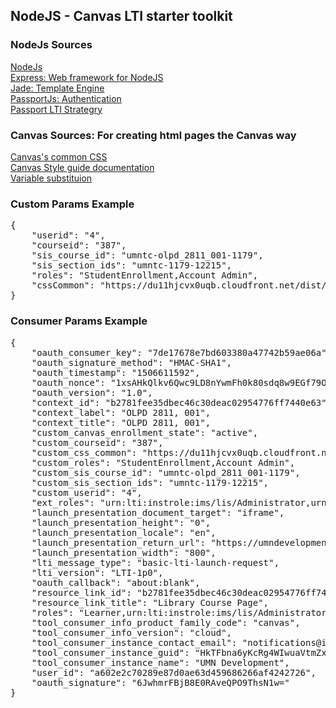 <html>

<body>
    <h2>NodeJS - Canvas LTI starter toolkit</h2>
    <div class="content-box pad-box-mini border border-trbl">
        <h3 class="content-box pad-box-mini border border-trbl">NodeJs Sources</h3>
        <div><a href="https://nodejs.org/">NodeJs</a></div>
        <div><a href="https://expressjs.com/">Express: Web framework for NodeJS</a></div>
        <div><a href="http://jade-lang.com/">Jade: Template Engine</a></div>
        <div><a href="http://passportjs.org/">PassportJs: Authentication</a></div>
        <div><a href="https://github.com/civitaslearning/passport-lti">Passport LTI Strategry</a></div>
    </div>
    <div class="content-box pad-box-mini border border-trbl">
        <h3 class="content-box pad-box-mini border border-trbl">Canvas Sources: For creating html pages the Canvas way</h3>
        <div><a href="https://du11hjcvx0uqb.cloudfront.net/dist/brandable_css/new_styles_normal_contrast/bundles/common-de9877d2f0.css">Canvas's common CSS</a></div>
        <div><a href="https://canvas.instructure.com/styleguide">Canvas Style guide documentation</a></div>
        <div><a href="https://canvas.instructure.com/doc/api/file.tools_variable_substitutions.html">Variable substituion</a></div>
    </div>
    <div class="content-box pad-box-mini border border-trbl">
        <h3 class="content-box pad-box-mini border border-trbl">Custom Params Example</h3>
        <pre>{
    "userid": "4",
    "courseid": "387",
    "sis_course_id": "umntc-olpd_2811_001-1179",
    "sis_section_ids": "umntc-1179-12215",
    "roles": "StudentEnrollment,Account Admin",
    "cssCommon": "https://du11hjcvx0uqb.cloudfront.net/dist/brandable_css/new_styles_normal_contrast/bundles/common-de9877d2f0.css"
}</pre>
    </div>
    <div class="content-box pad-box-mini border border-trbl">
        <h3 class="content-box pad-box-mini border border-trbl">Consumer Params Example</h3>
        <pre>{
    "oauth_consumer_key": "7de17678e7bd603380a47742b59ae06a",
    "oauth_signature_method": "HMAC-SHA1",
    "oauth_timestamp": "1506611592",
    "oauth_nonce": "1xsAHkQlkv6Qwc9LD8nYwmFh0k80sdq8w9EGf79OJV8",
    "oauth_version": "1.0",
    "context_id": "b2781fee35dbec46c30deac02954776ff7440e63",
    "context_label": "OLPD 2811, 001",
    "context_title": "OLPD 2811, 001",
    "custom_canvas_enrollment_state": "active",
    "custom_courseid": "387",
    "custom_css_common": "https://du11hjcvx0uqb.cloudfront.net/dist/brandable_css/new_styles_normal_contrast/bundles/common-de9877d2f0.css",
    "custom_roles": "StudentEnrollment,Account Admin",
    "custom_sis_course_id": "umntc-olpd_2811_001-1179",
    "custom_sis_section_ids": "umntc-1179-12215",
    "custom_userid": "4",
    "ext_roles": "urn:lti:instrole:ims/lis/Administrator,urn:lti:instrole:ims/lis/Instructor,urn:lti:instrole:ims/lis/Student,urn:lti:role:ims/lis/Learner,urn:lti:sysrole:ims/lis/User",
    "launch_presentation_document_target": "iframe",
    "launch_presentation_height": "0",
    "launch_presentation_locale": "en",
    "launch_presentation_return_url": "https://umndevelopment.instructure.com/courses/387/external_content/success/external_tool_redirect",
    "launch_presentation_width": "800",
    "lti_message_type": "basic-lti-launch-request",
    "lti_version": "LTI-1p0",
    "oauth_callback": "about:blank",
    "resource_link_id": "b2781fee35dbec46c30deac02954776ff7440e63",
    "resource_link_title": "Library Course Page",
    "roles": "Learner,urn:lti:instrole:ims/lis/Administrator",
    "tool_consumer_info_product_family_code": "canvas",
    "tool_consumer_info_version": "cloud",
    "tool_consumer_instance_contact_email": "notifications@instructure.com",
    "tool_consumer_instance_guid": "HkTFbna6yKcRg4WIwuaVtmZxvgnh4CEFRY1661h8:canvas-lms",
    "tool_consumer_instance_name": "UMN Development",
    "user_id": "a602e2c70289e87d0ae63d459686266af4242726",
    "oauth_signature": "6JwhmrFBjB8E0RAveQPO9ThsN1w="
}</pre>
    </div>
</body>

</html>
